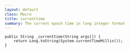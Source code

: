 ```yaml
---
layout: default
class: Macro
title: currenttime
summary: The current epoch time in long integer format
---
```


	public String _currenttime(String args[]) {
		return Long.toString(System.currentTimeMillis());
	}
